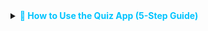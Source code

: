 <details>
  <summary><b style="color:#00C4FF;">🧠 How to Use the Quiz App (5-Step Guide)</b></summary>

1. 🔐 Enter Admin PIN: `QUIZMASTER2025`  
2. 📂 Upload a `.json` quiz file  
3. ▶️ Start the quiz  
4. 📝 Answer MCQ / True/False / Fill-in-the-blank  
5. ✅ Submit to view score and explanation
